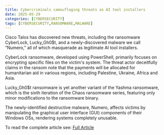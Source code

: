 ```yaml
---
title: Cybercriminals camouflaging threats as AI tool installers
date: 2025-05-29
categories: [CYBERSECURITY]
tags: [CYBERSECURITY,RANSOMWARE,MALWARE]
---
```


Cisco Talos has discovered new threats, including the ransomware CyberLock, Lucky_Gh0$t, and a newly-discovered malware we call “Numero,” all of which masquerade as legitimate AI tool installers.

CyberLock ransomware, developed using PowerShell, primarily focuses on encrypting specific files on the victim's system. The threat actor deceitfully claims in the ransom note that the payments will be allocated for humanitarian aid in various regions, including Palestine, Ukraine, Africa and Asia.

Lucky_Gh0$t ransomware is yet another variant of the Yashma ransomware, which is the sixth iteration of the Chaos ransomware series, featuring only minor modifications to the ransomware binary.

The newly-identified destructive malware, Numero, affects victims by manipulating the graphical user interface (GUI) components of their Windows OSs, rendering systems completely unusable.

To read the complete article see:
[Full Article](https://blog.talosintelligence.com/fake-ai-tool-installers/) 